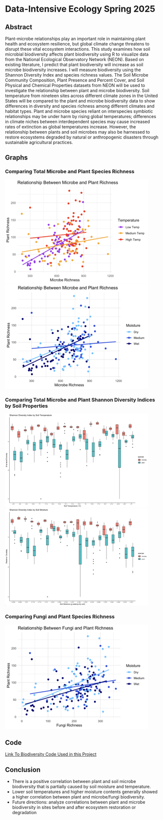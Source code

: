 # Data-Intensive Ecology Spring 2025

## Abstract
<p>Plant-microbe relationships play an important role in maintaining plant health and ecosystem resilience, but global climate change threatens to disrupt these vital ecosystem interactions. This study examines how soil microbial biodiversity affects plant biodiversity using R to visualize data from the National Ecological Observatory Network (NEON). Based on existing literature, I predict that plant biodiversity will increase as soil microbe biodiversity increases. I will measure biodiversity using the Shannon Diversity Index and species richness values. The Soil Microbe Community Composition, Plant Presence and Percent Cover, and Soil Physical and Chemical Properties datasets from NEON will be used to investigate the relationship between plant and microbe biodiversity. Soil temperature from nineteen sites across different climate zones in the United States will be compared to the plant and microbe biodiversity data to show differences in diversity and species richness among different climates and habitat types. Plant and microbe species reliant on interspecies symbiotic relationships may be under harm by rising global temperatures; differences in climate niches between interdependent species may cause increased rates of extinction as global temperatures increase. However, the relationship between plants and soil microbes may also be harnessed to restore ecosystems degraded by natural or anthropogenic disasters through sustainable agricultural practices.</p>

## Graphs

### Comparing Total Microbe and Plant Species Richness
<img src="/rich_scatter.png" alt="Relationship Between Plant and Microbe Richness" title="Relationship Between Plant and Microbe Richness" width="470"/>
<img src="/Rplot47.png" alt="Relationship Between Plant and Microbe Richness" title="Relationship Between Plant and Microbe Richness" width="470"/>


### Comparing Total Microbe and Plant Shannon Diversity Indices by Soil Properties
<img src="/boxplot_temp.png" alt="Shannon Diversity Index by Soil Temperature" title="Shannon Diversity Index by Soil Temperature" width="470"/>
<img src="/boxplot_moisture.png" alt="Shannon Diversity Index by Soil Moisture" title="Shannon Diversity Index by Soil Moisture" width="470"/>

### Comparing Fungi and Plant Species Richness
<img src="/Rplot49.png" alt="Relationship Between Fungi and Plant Richness" title="Relationship Between Fungi and Plant Richness" width="470"/>


## Code

[Link To Biodiversity Code Used in this Project](https://github.com/clairemcklin/clairemcklin.github.io/blob/b0df39e89076a31a77f2a6da017f4422db911f20/biodiversity.R)


## Conclusion

<ul>
  <li>There is a positive correlation between plant and soil microbe biodiversity that is partially caused by soil moisture and temperature.</li>
  <li>Lower soil temperatures and higher moisture contents generally showed a higher correlation between plant and microbe/fungi biodiversity.</li>
  <li>Future directions: analyze correlations between plant and microbe biodiversity in sites before and after ecosystem restoration or degradation</li>
</ul>
